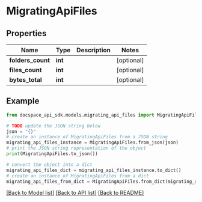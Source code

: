 # MigratingApiFiles

## Properties

Name | Type | Description | Notes
------------ | ------------- | ------------- | -------------
**folders_count** | **int** |  | [optional] 
**files_count** | **int** |  | [optional] 
**bytes_total** | **int** |  | [optional] 

## Example

```python
from docspace_api_sdk.models.migrating_api_files import MigratingApiFiles

# TODO update the JSON string below
json = "{}"
# create an instance of MigratingApiFiles from a JSON string
migrating_api_files_instance = MigratingApiFiles.from_json(json)
# print the JSON string representation of the object
print(MigratingApiFiles.to_json())

# convert the object into a dict
migrating_api_files_dict = migrating_api_files_instance.to_dict()
# create an instance of MigratingApiFiles from a dict
migrating_api_files_from_dict = MigratingApiFiles.from_dict(migrating_api_files_dict)
```
[[Back to Model list]](../README.md#documentation-for-models) [[Back to API list]](../README.md#documentation-for-api-endpoints) [[Back to README]](../README.md)


